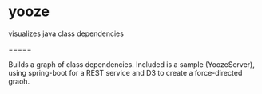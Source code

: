 yooze
=====

visualizes java class dependencies

=====

Builds a graph of class dependencies. Included is a sample (YoozeServer), using spring-boot for a REST service and D3 to create a force-directed graoh.
